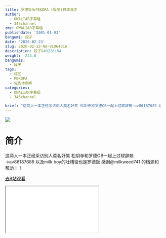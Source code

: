 ```yaml
---
title: 罗德饭头PEKOPA (极简)野球漫才
author:
  - OWALIAR字幕组
  - 345channel
zmz: OWALIAR字幕组
publishdate: '2001-01-03'
bangumi: 段子
date: '2020-02-23'
slug: 2020-02-23-NA-91064816
description: 段子&#8226;NA
weight: -223.0
bangumis:
  - 段子
tags:
  - 综艺
  - PEKOPA
  - 佐佐木朗希
categories:
  - OWALIAR字幕组
  - 345channel

brief: "这两人一本正经采访别人莫名好笑 松阴寺和罗德OB一起上过球辞苑→av86187689 以及milk boy的吐槽役也是罗德饭 感谢@milkweed741 的档源和帮助！！"
---
```

![](https://raw.githubusercontent.com/tcgriffith/owaraisite/master/static/tmpimg/f42a52985de41052ac5ffd45312b5041f9a80b68.jpg.480.jpg)
# 简介  
这两人一本正经采访别人莫名好笑
松阴寺和罗德OB一起上过球辞苑→av86187689
以及milk boy的吐槽役也是罗德饭
感谢@milkweed741 的档源和帮助！！  

[去B站观看](https://www.bilibili.com/video/av91064816/)
<div class ="resp-container"><iframe class="testiframe" src="//player.bilibili.com/player.html?aid=91064816"", scrolling="no", allowfullscreen="true" > </iframe></div> 

